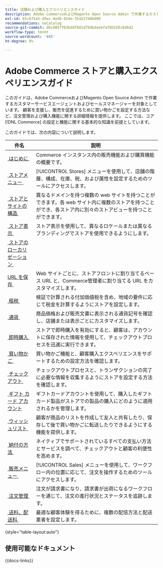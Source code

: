 ```yaml
---
title: 店舗および購入エクスペリエンスガイド
description: Adobe CommerceおよびMagento Open Source Admin で作業するカスタマーサービスエージェントおよびセールスマネージャー向けの、店舗の定義および営業処理機能に関する包括的な情報です。
exl-id: 01c075a5-d9ac-4edb-82de-35a52748b800
recommendations: noCatalog
source-git-commit: dbc0057f02bddf681d769bdaebfaf6b526c8dbd2
workflow-type: tm+mt
source-wordcount: '445'
ht-degree: 0%

---
```


# Adobe Commerce ストアと購入エクスペリエンスガイド

このガイドは、Adobe CommerceおよびMagento Open Source Admin で作業するカスタマーサービスエージェントおよびセールスマネージャーを対象としています。 顧客を支援し、販売を促進するために買い物かごを設定する方法など、注文管理および購入機能に関する詳細情報を提供します。 ここでは、コア [!DNL Commerce] の設定と機能に関する基本的な知識を前提としています。

このガイドでは、次の内容について説明します。

| 件名 | 説明 |
| ------- | ----------- |
| [&#x200B; はじめに &#x200B;](introduction.md) | Commerce インスタンス内の販売機能および購買機能の概要です。 |
| [&#x200B; ストアメニュー &#x200B;](stores-menu.md) | [!UICONTROL Stores] メニューを使用して、店舗の階層、構成、在庫、税、および属性を設定するためのツールにアクセスします。 |
| [&#x200B; ストアとサイトの構造 &#x200B;](stores.md) | 異なるドメインを持つ複数の web サイトを持つことができます。各 web サイト内に複数のストアを持つことができ、各ストア内に別々のストアビューを持つことができます。 |
| [&#x200B; ストア表示 &#x200B;](store-views.md) | ストア表示を使用して、異なるロケールまたは異なるブランディングでストアを使用できるようにします。 |
| [&#x200B; ストアのローカリゼーション &#x200B;](store-localize.md) |  |
| [URL を保存 &#x200B;](store-urls.md) | Web サイトごとに、ストアフロントに割り当てるベース URL と、Commerce管理者に割り当てる URL をカスタマイズします。 |
| [&#x200B; 租税 &#x200B;](taxes.md) | 検証で計算される付加価値税を含め、地域の要件に応じて税金を計算するようにストアを設定します。 |
| [&#x200B; 通貨 &#x200B;](currency.md) | 商品価格および販売文書に表示される通貨記号を確認し、店舗または表示ごとにカスタマイズします。 |
| [&#x200B; 即時購入 &#x200B;](checkout-instant-purchase.md) | ストアで即時購入を有効にすると、顧客は、アカウントに保存された情報を使用して、チェックアウトプロセスを迅速に実行できます。 |
| [&#x200B; 買い物かご &#x200B;](cart.md) | 買い物かご機能と、顧客購入エクスペリエンスをサポートするための設定方法を確認します。 |
| [&#x200B; チェックアウト &#x200B;](checkout-process.md) | チェックアウトプロセスと、トランザクションの完了に必要な情報を収集するようにストアを設定する方法を確認します。 |
| [&#x200B; ギフト カード アカウント &#x200B;](product-gift-card-workflow.md) | ギフトカードアカウントを使用して、購入したギフトカード製品がストアでの製品の購入にどのように適用されるかを管理します。 |
| [&#x200B; ウィッシュリスト &#x200B;](wishlists.md) | 顧客が商品のリストを作成して友人と共有したり、保存して後で買い物かごに転送したりできるようにする機能を提供します。 |
| [&#x200B; 納付の方法 &#x200B;](payments.md) | ネイティブでサポートされているすべての支払い方法とサービスを調べて、チェックアウトと顧客の利便性を高めます。 |
| [&#x200B; 販売メニュー &#x200B;](sales-menu.md) | [!UICONTROL Sales] メニューを使用して、ワークフロー内の位置に応じて、注文を操作するためのツールにアクセスします。 |
| [&#x200B; 注文管理 &#x200B;](orders.md) | 注文が請求書になり、請求書が出荷になるワークフローを通じて、注文の進行状況とステータスを追跡します。 |
| [&#x200B; 送料、配送料 &#x200B;](delivery.md) | 最適な顧客体験を得るために、複数の配信方法と配送業者を設定します。 |

{style="table-layout:auto"}

## 使用可能なドキュメント

{{docs-links}}
